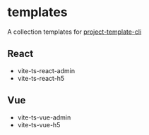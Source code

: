 # templates

A collection templates for [project-template-cli](https://github.com/weizheng1992/commander-test)

## React

- vite-ts-react-admin
- vite-ts-react-h5

## Vue

- vite-ts-vue-admin
- vite-ts-vue-h5
